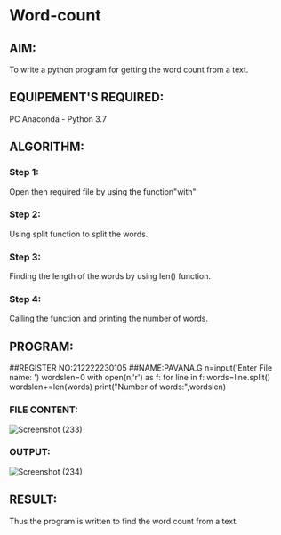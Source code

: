 # Word-count
## AIM:
To write a python program for getting the word count from a text.
## EQUIPEMENT'S REQUIRED: 
PC
Anaconda - Python 3.7
## ALGORITHM: 
### Step 1: 
Open then required file by using the function"with"
### Step 2: 
 Using split function to split the words.
### Step 3: 
Finding the length of the words by using len() function.
### Step 4:  
Calling the function and printing the number of words.

## PROGRAM:
##REGISTER NO:212222230105
##NAME:PAVANA.G
n=input('Enter File name: ')
wordslen=0
with open(n,'r') as f:
    for line in f:
        words=line.split()
        wordslen+=len(words)
print("Number of words:",wordslen)
### FILE CONTENT:
![Screenshot (233)](https://github.com/gpavana/Word-count/assets/118787343/58ceb62b-e853-44e0-9812-f2719673dedf)
### OUTPUT:
![Screenshot (234)](https://github.com/gpavana/Word-count/assets/118787343/a1f02d0e-d246-4861-b8a3-3b4e42303115)

## RESULT:
Thus the program is written to find the word count from a text.
